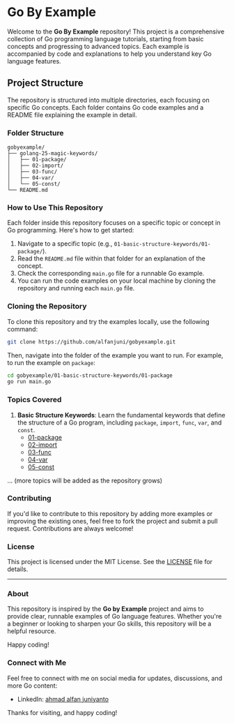 # Go By Example

Welcome to the **Go By Example** repository! This project is a comprehensive collection of Go programming language tutorials, starting from basic concepts and progressing to advanced topics. Each example is accompanied by code and explanations to help you understand key Go language features.

## Project Structure

The repository is structured into multiple directories, each focusing on specific Go concepts. Each folder contains Go code examples and a README file explaining the example in detail.

### Folder Structure

```
gobyexample/
├── golang-25-magic-keywords/
│   ├── 01-package/
│   ├── 02-import/
│   ├── 03-func/
│   ├── 04-var/
│   └── 05-const/
└── README.md
```

### How to Use This Repository

Each folder inside this repository focuses on a specific topic or concept in Go programming. Here's how to get started:

1. Navigate to a specific topic (e.g., `01-basic-structure-keywords/01-package/`).
2. Read the `README.md` file within that folder for an explanation of the concept.
3. Check the corresponding `main.go` file for a runnable Go example.
4. You can run the code examples on your local machine by cloning the repository and running each `main.go` file.

### Cloning the Repository

To clone this repository and try the examples locally, use the following command:

```bash
git clone https://github.com/alfanjuni/gobyexample.git
```

Then, navigate into the folder of the example you want to run. For example, to run the example on `package`:

```bash
cd gobyexample/01-basic-structure-keywords/01-package
go run main.go
```

### Topics Covered

1. **Basic Structure Keywords**: Learn the fundamental keywords that define the structure of a Go program, including `package`, `import`, `func`, `var`, and `const`.
   - [01-package](./01-basic-structure-keywords/01-package/README.md)
   - [02-import](./01-basic-structure-keywords/02-import/README.md)
   - [03-func](./01-basic-structure-keywords/03-func/README.md)
   - [04-var](./01-basic-structure-keywords/04-var/README.md)
   - [05-const](./01-basic-structure-keywords/05-const/README.md)

... (more topics will be added as the repository grows)

### Contributing

If you'd like to contribute to this repository by adding more examples or improving the existing ones, feel free to fork the project and submit a pull request. Contributions are always welcome!

### License

This project is licensed under the MIT License. See the [LICENSE](./LICENSE) file for details.

---

### About

This repository is inspired by the **Go by Example** project and aims to provide clear, runnable examples of Go language features. Whether you're a beginner or looking to sharpen your Go skills, this repository will be a helpful resource.

Happy coding!

### Connect with Me

Feel free to connect with me on social media for updates, discussions, and more Go content:

- LinkedIn: [ahmad alfan juniyanto](https://www.linkedin.com/in/ahmadalfanjuniyanto/)

Thanks for visiting, and happy coding!
